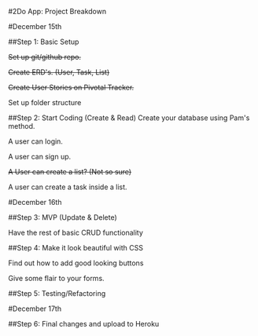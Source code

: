 #2Do App: Project Breakdown

#December 15th

##Step 1: Basic Setup

~~Set up git/github repo.~~

~~Create ERD's. (User, Task, List)~~

~~Create User Stories on Pivotal Tracker.~~

Set up folder structure

##Step 2: Start Coding (Create & Read)
Create your database using Pam's method.

A user can login.

A user can sign up.

~~A User can create a list? (Not so sure)~~

A user can create a task inside a list.

#December 16th

##Step 3: MVP (Update & Delete)

Have the rest of basic CRUD functionality

##Step 4: Make it look beautiful with CSS

Find out how to add good looking buttons

Give some flair to your forms.

##Step 5: Testing/Refactoring

#December 17th

##Step 6: Final changes and upload to Heroku
